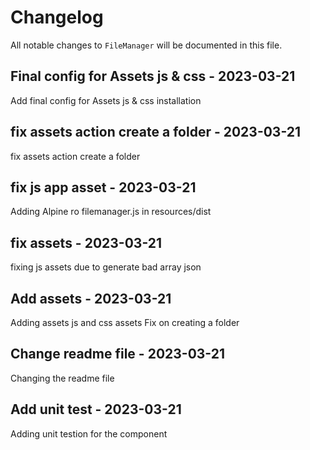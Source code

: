 # Changelog

All notable changes to `FileManager` will be documented in this file.

## Final config for Assets js & css - 2023-03-21

Add final config for Assets js & css installation

## fix assets action create a folder - 2023-03-21

fix assets action create a folder

## fix js app asset - 2023-03-21

Adding Alpine ro filemanager.js in resources/dist

## fix assets - 2023-03-21

fixing js assets due to generate bad array json

## Add assets - 2023-03-21

Adding  assets js and css assets
Fix on creating a folder

## Change readme file - 2023-03-21

Changing the readme file

## Add unit test - 2023-03-21

Adding unit testion for the component

